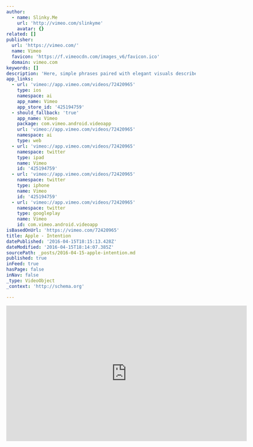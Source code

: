 ```yaml
---
author:
  - name: Slinky.Me
    url: 'http://vimeo.com/slinkyme'
    avatar: {}
related: []
publisher:
  url: 'https://vimeo.com/'
  name: Vimeo
  favicon: 'https://f.vimeocdn.com/images_v6/favicon.ico'
  domain: vimeo.com
keywords: []
description: 'Here, simple phrases paired with elegant visuals describe the thoughts and emotions that go into creating each Apple product. Idea : Victor N.Koch Learn more at http://www.apple.com © 2013 Apple inc.'
app_links:
  - url: 'vimeo://app.vimeo.com/videos/72420965'
    type: ios
    namespace: ai
    app_name: Vimeo
    app_store_id: '425194759'
  - should_fallback: 'true'
    app_name: Vimeo
    package: com.vimeo.android.videoapp
    url: 'vimeo://app.vimeo.com/videos/72420965'
    namespace: ai
    type: web
  - url: 'vimeo://app.vimeo.com/videos/72420965'
    namespace: twitter
    type: ipad
    name: Vimeo
    id: '425194759'
  - url: 'vimeo://app.vimeo.com/videos/72420965'
    namespace: twitter
    type: iphone
    name: Vimeo
    id: '425194759'
  - url: 'vimeo://app.vimeo.com/videos/72420965'
    namespace: twitter
    type: googleplay
    name: Vimeo
    id: com.vimeo.android.videoapp
isBasedOnUrl: 'https://vimeo.com/72420965'
title: Apple - Intention
datePublished: '2016-04-15T18:15:13.428Z'
dateModified: '2016-04-15T18:14:07.385Z'
sourcePath: _posts/2016-04-15-apple-intention.md
published: true
inFeed: true
hasPage: false
inNav: false
_type: VideoObject
_context: 'http://schema.org'

---
```

<iframe src="https://cdn.embedly.com/widgets/media.html?src=https%3A%2F%2Fplayer.vimeo.com%2Fvideo%2F72420965&amp;url=https%3A%2F%2Fvimeo.com%2F72420965&amp;image=http%3A%2F%2Fi.vimeocdn.com%2Fvideo%2F446272517_640.jpg&amp;key=b7d04c9b404c499eba89ee7072e1c4f7&amp;type=text%2Fhtml&amp;schema=vimeo" width="640" height="360" scrolling="no" frameborder="0" allowfullscreen="allowfullscreen" style=""></iframe>